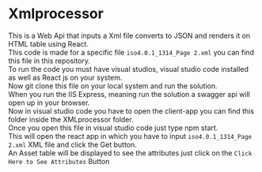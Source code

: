 # Xmlprocessor
This is a Web Api that inputs a Xml file converts to JSON and renders it on HTML table using React.  
This code is made for a specific file `iso4.0.1_1314_Page 2.xml` you can find this file in this repository.  
To run the code you must have visual studios, visual studio code installed as well as React js on your system.  
Now git clone this file on your local system and run the solution.  
When you run the IIS Express, meaning run the solution a swagger api will open up in your browser.  
Now in visual studio code you have to open the client-app you can find this folder inside the XMLprocessor folder.  
Once you open this file in visual studio code just type npm start.  
This will open the react app in which you have to input `iso4.0.1_1314_Page 2.xml` XML file and click the Get button.  
An Asset table will be displayed to see the attributes just click on the `Click Here to See Attributes` Button
